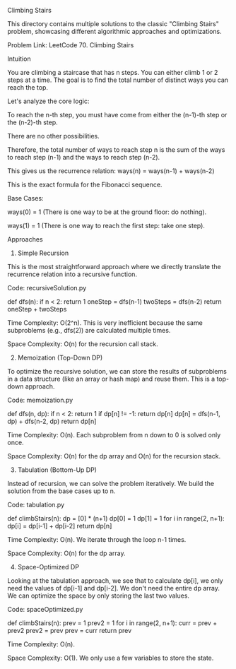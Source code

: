 Climbing Stairs

This directory contains multiple solutions to the classic "Climbing Stairs" problem, showcasing different algorithmic approaches and optimizations.

Problem Link: LeetCode 70. Climbing Stairs

Intuition

You are climbing a staircase that has n steps. You can either climb 1 or 2 steps at a time. The goal is to find the total number of distinct ways you can reach the top.

Let's analyze the core logic:

To reach the n-th step, you must have come from either the (n-1)-th step or the (n-2)-th step.

There are no other possibilities.

Therefore, the total number of ways to reach step n is the sum of the ways to reach step (n-1) and the ways to reach step (n-2).

This gives us the recurrence relation:
ways(n) = ways(n-1) + ways(n-2)

This is the exact formula for the Fibonacci sequence.

Base Cases:

ways(0) = 1 (There is one way to be at the ground floor: do nothing).

ways(1) = 1 (There is one way to reach the first step: take one step).

Approaches

1. Simple Recursion

This is the most straightforward approach where we directly translate the recurrence relation into a recursive function.

Code: recursiveSolution.py

def dfs(n):
    if n < 2:
        return 1
    oneStep = dfs(n-1)
    twoSteps = dfs(n-2)
    return oneStep + twoSteps


Time Complexity: O(2^n). This is very inefficient because the same subproblems (e.g., dfs(2)) are calculated multiple times.

Space Complexity: O(n) for the recursion call stack.

2. Memoization (Top-Down DP)

To optimize the recursive solution, we can store the results of subproblems in a data structure (like an array or hash map) and reuse them. This is a top-down approach.

Code: memoization.py

def dfs(n, dp):
    if n < 2:
        return 1
    if dp[n] != -1:
        return dp[n]
    dp[n] = dfs(n-1, dp) + dfs(n-2, dp)
    return dp[n]


Time Complexity: O(n). Each subproblem from n down to 0 is solved only once.

Space Complexity: O(n) for the dp array and O(n) for the recursion stack.

3. Tabulation (Bottom-Up DP)

Instead of recursion, we can solve the problem iteratively. We build the solution from the base cases up to n.

Code: tabulation.py

def climbStairs(n):
    dp = [0] * (n+1)
    dp[0] = 1
    dp[1] = 1
    for i in range(2, n+1):
        dp[i] = dp[i-1] + dp[i-2]
    return dp[n]


Time Complexity: O(n). We iterate through the loop n-1 times.

Space Complexity: O(n) for the dp array.

4. Space-Optimized DP

Looking at the tabulation approach, we see that to calculate dp[i], we only need the values of dp[i-1] and dp[i-2]. We don't need the entire dp array. We can optimize the space by only storing the last two values.

Code: spaceOptimized.py

def climbStairs(n):
    prev = 1
    prev2 = 1
    for i in range(2, n+1):
        curr = prev + prev2
        prev2 = prev
        prev = curr
    return prev


Time Complexity: O(n).

Space Complexity: O(1). We only use a few variables to store the state.